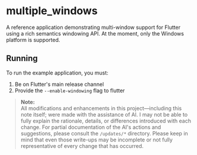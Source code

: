 # multiple_windows

A reference application demonstrating multi-window support for Flutter using a
rich semantics windowing API. At the moment, only the Windows platform is
supported.

## Running
To run the example application, you must:

1. Be on Flutter's main release channel
2. Provide the `--enable-windowing` flag to flutter

> **Note:**  
> All modifications and enhancements in this project—including this note itself; were made with the assistance of AI. I may not be able to fully explain the rationale, details, or differences introduced with each change. For partial documentation of the AI's actions and suggestions, please consult the `/updates/*` directory. Please keep in mind that even those write-ups may be incomplete or not fully representative of every change that has occurred.
